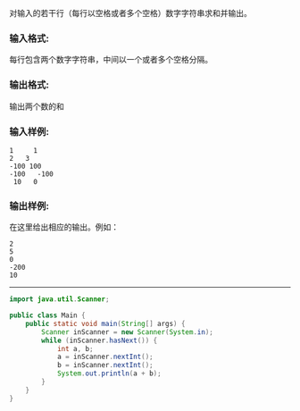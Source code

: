 对输入的若干行（每行以空格或者多个空格）数字字符串求和并输出。

### 输入格式:

每行包含两个数字字符串，中间以一个或者多个空格分隔。

### 输出格式:

输出两个数的和

### 输入样例:

```in
1     1
2   3
-100 100
-100   -100
 10   0
```

### 输出样例:

在这里给出相应的输出。例如：

```out
2
5
0
-200
10
```

***

```java
import java.util.Scanner;

public class Main {
	public static void main(String[] args) {
		Scanner inScanner = new Scanner(System.in);
		while (inScanner.hasNext()) {
			int a, b;
			a = inScanner.nextInt();
			b = inScanner.nextInt();
			System.out.println(a + b);
		}
	}
}
```

